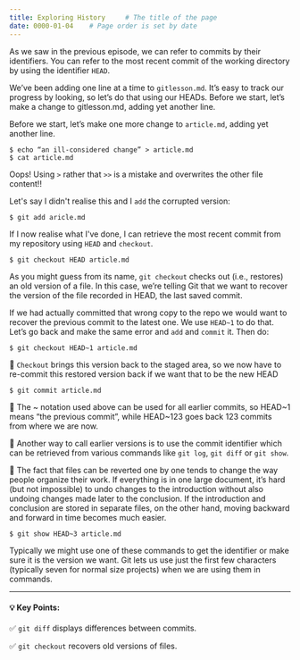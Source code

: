 ```yaml
---
title: Exploring History     # The title of the page
date: 0000-01-04    # Page order is set by date
---
```


As we saw in the previous episode, we can refer to commits by their identifiers. You can refer to the most recent commit of the working directory by using the identifier `HEAD`.

We’ve been adding one line at a time to `gitlesson.md`. It’s easy to track our progress by looking, so let’s do that using our HEADs. Before we start, let’s make a change to gitlesson.md, adding yet another line.

Before we start, let’s make one more change to `article.md`, adding yet another line.

```
$ echo “an ill-considered change” > article.md
$ cat article.md
```
Oops! Using `>` rather that `>>` is a mistake and overwrites the other file content!!

Let's say I didn't realise this and I `add` the corrupted version:
```
$ git add aricle.md
```
If I now realise what I've done, I can retrieve the most recent commit from my repository using `HEAD` and `checkout`.
```
$ git checkout HEAD article.md
```
As you might guess from its name, `git checkout` checks out (i.e., restores) an old version of a file. In this case, we’re telling Git that we want to recover the version of the file recorded in HEAD, the last saved commit.

If we had actually committed that wrong copy to the repo we would want to recover the previous commit to the latest one. We use `HEAD~1` to do that. Let’s go back and make the same error and `add` and `commit` it. Then do:

```
$ git checkout HEAD~1 article.md
```

📌 `Checkout` brings this version back to the staged area, so we now have to re-commit this restored version back if we want that to be the new HEAD

```
$ git commit article.md
```

📌 The ~ notation used above can be used for all earlier commits, so HEAD~1 means “the previous commit”, while HEAD~123 goes back 123 commits from where we are now.

📌 Another way to call earlier versions is to use the commit identifier which can be retrieved from various commands like `git log`, `git diff` or `git show`.

📌 The fact that files can be reverted one by one tends to change the way people organize their work. If everything is in one large document, it’s hard (but not impossible) to undo changes to the introduction without also undoing changes made later to the conclusion. If the introduction and conclusion are stored in separate files, on the other hand, moving backward and forward in time becomes much easier.

```
$ git show HEAD~3 article.md
```

Typically we might use one of these commands to get the identifier or make sure it is the version we want.  Git lets us use just the first few characters (typically seven for normal size projects) when we are using them in commands.

***
#### 💡 Key Points:

✅ `git diff` displays differences between commits.

✅ `git checkout` recovers old versions of files.
